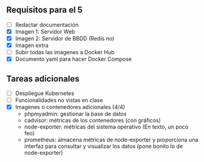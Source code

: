## Requisitos para el 5

- [ ] Redactar documentación
- [x] Imagen 1: Servidor Web
- [x] Imagen 2: Servidor de BBDD (Redis no)
- [x] Imagen extra
- [ ] Subir todas las imagenes a Docker Hub
- [x] Documento yaml para hacer Docker Compose

## Tareas adicionales
- [ ] Despliegue Kubernetes
- [ ] Funcionalidades no vistas en clase
- [x] Imagenes o contenedores adicionales (4/4)
    + phpmyadmin: gestionar la base de datos
    + cadvisor: métricas de los contenedores (con gráficos)
    + node-exporter: métricas del sistema operativo (En texto, un poco feo)
    + prometheus: almacena métricas de node-exporter y proporciona una interfaz para consultar y visualizar los datos (pone bonito lo de node-exporter)

